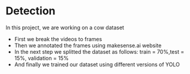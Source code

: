 # Detection
In this project, we are working on a cow dataset
- First we break the videos to frames
- Then we annotated the frames using makesense.ai website
- In the next step we splitted the dataset as follows:
      train = 70%,test = 15%, validation = 15%
- And finally we trained our dataset using different versions of YOLO
